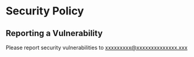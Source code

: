 # Security Policy

## Reporting a Vulnerability

Please report security vulnerabilities to xxxxxxxxx@xxxxxxxxxxxxxx.xxx 
